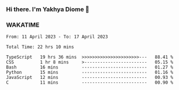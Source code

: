 ### Hi there. I'm Yakhya Diome 👋

### WAKATIME
<!--START_SECTION:waka-->

```text
From: 11 April 2023 - To: 17 April 2023

Total Time: 22 hrs 10 mins

TypeScript   19 hrs 36 mins  >>>>>>>>>>>>>>>>>>>>>>---   88.41 %
CSS          1 hr 8 mins     >------------------------   05.15 %
Bash         16 mins         -------------------------   01.27 %
Python       15 mins         -------------------------   01.16 %
JavaScript   12 mins         -------------------------   00.93 %
C            11 mins         -------------------------   00.90 %
```

<!--END_SECTION:waka-->
